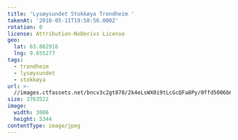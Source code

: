 ```yaml
---
title: 'Lysøysundet Stokkøya Trondheim '
takenAt: '2018-05-11T19:58:56.000Z'
rotation: 0
license: Attribution-NoDerivs License
geo:
  lat: 63.882916
  lng: 9.855277
tags:
  - trondheim
  - lysøysundet
  - stokkøya
url: >-
  //images.ctfassets.net/bncv3c2gt878/2k4eLsWX0i9tLcGcQFa8Py/0ffd5006b6d68e9af35886628649948a/lysysundet-stokkya-trondheim_40274944370_o
size: 3763522
image:
  width: 3006
  height: 5344
contentType: image/jpeg
---
```


